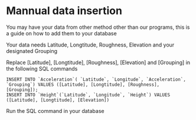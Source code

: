 # Mannual data insertion

You may have your data from other method other than our programs, this is a guide on how to add them to your database

Your data needs Latitude, Longtitude, Roughness, Elevation and your designated Grouping

Replace [Latitude], [Longtitude], [Roughness], [Elevation] and [Grouping] in the following SQL commands

```
INSERT INTO `Acceleration`( `Latitude`, `Longitude`, `Acceleration`, `Grouping`) VALUES ([Latitude], [Longtitude], [Roughness], [Grouping]);
INSERT INTO `Height`(`Latitude`, `Longitude`, `Height`) VALUES ([Latitude], [Longtitude], [Elevation])
```

Run the SQL command in your database
